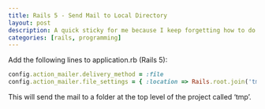 ```yaml
---
title: Rails 5 - Send Mail to Local Directory
layout: post
description: A quick sticky for me because I keep forgetting how to do this and people ask me about it a lot.
categories: [rails, programming]
---
```


Add the following lines to application.rb (Rails 5):

```ruby
config.action_mailer.delivery_method = :file
config.action_mailer.file_settings = { :location => Rails.root.join('tmp/mail') }
```

This will send the mail to a folder at the top level of the project called ‘tmp’.

